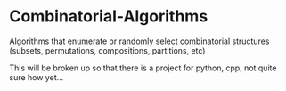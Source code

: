 Combinatorial-Algorithms
========================

Algorithms that enumerate or randomly select combinatorial structures (subsets, permutations, compositions, partitions, etc)

This will be broken up so that there is a project for python, cpp, not quite sure how yet...
